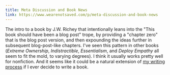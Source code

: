 ```yaml
---
title: Meta Discussion and Book News
link: https://www.wearenotsaved.com/p/meta-discussion-and-book-news
---
```

The intro to a book by J.W. Richey that intentionally leans into the "This book should have been a blog post" trope, by providing a "chapter zero" that is the blog post version, and then expounding the ideas further in subsequent blog-post-like chapters. I've seen this pattern in other books (_Extreme Ownership_, _Indistractible_, _Essentialism_, and _Deploy Empathy_ all seem to fit the mold, to varying degrees). I think it usually works pretty well for nonfiction. And it seems like it could be a natural extension of [my writing process](/posts/degrees-of-thoroughness/) if I ever decide to write a book.